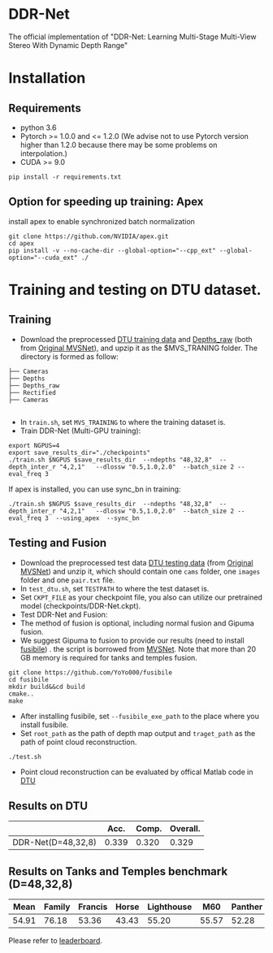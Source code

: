# DDR-Net
The official implementation of "DDR-Net: Learning Multi-Stage Multi-View Stereo With Dynamic Depth Range"
# Installation
## Requirements
* python 3.6
* Pytorch >= 1.0.0 and <= 1.2.0 (We advise not to use Pytorch version higher than 1.2.0 because there may be some problems on interpolation.)
* CUDA >= 9.0

```
pip install -r requirements.txt
```

## Option for speeding up training: Apex 
install apex to enable synchronized batch normalization 
```
git clone https://github.com/NVIDIA/apex.git
cd apex
pip install -v --no-cache-dir --global-option="--cpp_ext" --global-option="--cuda_ext" ./
```

# Training and testing on DTU dataset.
## Training
* Download the preprocessed [DTU training data](https://drive.google.com/file/d/1eDjh-_bxKKnEuz5h-HXS7EDJn59clx6V/view)
 and [Depths_raw](https://virutalbuy-public.oss-cn-hangzhou.aliyuncs.com/share/cascade-stereo/CasMVSNet/dtu_data/dtu_train_hr/Depths_raw.zip) 
 (both from [Original MVSNet](https://github.com/YoYo000/MVSNet)), and upzip it as the $MVS_TRANING  folder.
 The directory is formed as follow:

```                
├── Cameras    
├── Depths
├── Depths_raw   
├── Rectified
├── Cameras                               
             
```

* In ``train.sh``, set ``MVS_TRAINING`` to where the training dataset is.
* Train DDR-Net (Multi-GPU training): 

```
export NGPUS=4
export save_results_dir="./checkpoints"  
./train.sh $NGPUS $save_results_dir  --ndepths "48,32,8"  --depth_inter_r "4,2,1"   --dlossw "0.5,1.0,2.0"  --batch_size 2 --eval_freq 3
```

If apex is installed, you can use sync_bn in training:
```
./train.sh $NGPUS $save_results_dir  --ndepths "48,32,8"  --depth_inter_r "4,2,1"   --dlossw "0.5,1.0,2.0"  --batch_size 2 --eval_freq 3  --using_apex  --sync_bn
```

## Testing and Fusion
* Download the preprocessed test data [DTU testing data](https://drive.google.com/open?id=135oKPefcPTsdtLRzoDAQtPpHuoIrpRI_) (from [Original MVSNet](https://github.com/YoYo000/MVSNet)) and unzip it, which should contain one ``cams`` folder, one ``images`` folder and one ``pair.txt`` file.
* In ``test_dtu.sh``, set ``TESTPATH`` to where the test dataset is.
* Set ``CKPT_FILE``  as your checkpoint file, you also can utilize our pretrained model (checkpoints/DDR-Net.ckpt).
* Test DDR-Net and Fusion: 
* The method of fusion is optional, including normal fusion and Gipuma fusion.
* We suggest Gipuma to fusion to provide our results (need to install [fusibile](https://github.com/YoYo000/fusibile)) . the script is borrowed from [MVSNet](https://github.com/YoYo000/MVSNet).  Note that more than 20 GB memory is required for tanks and temples fusion.
```
git clone https://github.com/YoYo000/fusibile
cd fusibile
mkdir build&&cd build
cmake..
make
```
* After installing fusibile, set ``--fusibile_exe_path`` to the place where you install fusibile.
* Set ``root_path`` as the path of depth map output and ``traget_path`` as the path of point cloud reconstruction.

```
./test.sh
```
* Point cloud reconstruction can be evaluated by offical Matlab code in [DTU](http://roboimagedata.compute.dtu.dk/?page_id=36)
## Results on DTU
|                       | Acc.   | Comp.  | Overall. |
|-----------------------|--------|--------|----------|
| DDR-Net(D=48,32,8)  | 0.339  | 0.320  | 0.329    |

## Results on Tanks and Temples benchmark (D=48,32,8)

| Mean   | Family | Francis | Horse  | Lighthouse | M60    | Panther | Playground | Train |
|--------|--------|---------|--------|------------|--------|---------|------------|-------|
| 54.91  | 76.18  | 53.36   | 43.43  | 55.20	  | 55.57  | 52.28   | 56.04	  | 47.17 |

Please refer to [leaderboard](https://www.tanksandtemples.org/).
